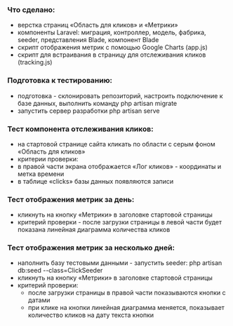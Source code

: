 ### Что сделано:
- верстка страниц «Область для кликов» и «Метрики»
- компоненты Laravel: миграция, контроллер, модель, фабрика, seeder, представления Blade, компонент Blade
- скрипт отображения метрик с помощью Google Charts (app.js)
- скрипт для встраивания в страницу для отслеживания кликов (tracking.js)

### Подготовка к тестированию:
- подготовка - склонировать репозиторий, настроить подключение к базе данных, выполнить команду php artisan migrate
- запустить сервер разработки php artisan serve

### Тест компонента отслеживания кликов:
- на стартовой странице сайта кликать по области с серым фоном «Область для кликов»
- критерии проверки:
- в правой части экрана отображается «Лог кликов» - координаты и метка времени
- в таблице «clicks» базы данных появляются записи

### Тест отображения метрик за день:
- кликнуть на кнопку «Метрики» в заголовке стартовой страницы
- критерий проверки - после загрузки страницы в левой части будет показана линейная диаграмма количества кликов

### Тест отображения метрик за несколько дней:
- наполнить базу тестовыми данными - запустить seeder: php artisan db:seed  --class=ClickSeeder
- кликнуть на кнопку «Метрики» в заголовке стартовой страницы
- критерий проверки:
	- после загрузки страницы в правой части показываются кнопки с датами
	- при клике на кнопки линейная диаграмма меняется, показывает количество кликов на дату текста кнопки



